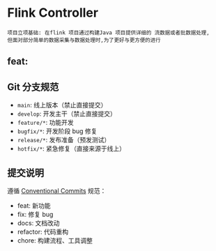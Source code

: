# Flink Controller

    项目立项基础: 在flink 项目通过构建Java 项目提供详细的 流数据或者批数据处理,
    但面对部分简单的数据采集与数据处理时,为了更好与更方便的进行

## feat: 



## Git 分支规范

- `main`: 线上版本（禁止直接提交）
- `develop`: 开发主干（禁止直接提交）
- `feature/*`: 功能开发
- `bugfix/*`: 开发阶段 bug 修复
- `release/*`: 发布准备（预发测试）
- `hotfix/*`: 紧急修复（直接来源于线上）

## 提交说明
遵循 [Conventional Commits](https://www.conventionalcommits.org/) 规范：
- feat: 新功能
- fix: 修复 bug
- docs: 文档改动
- refactor: 代码重构
- chore: 构建流程、工具调整